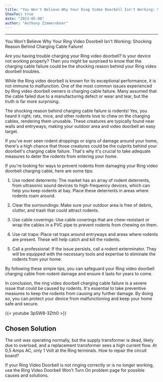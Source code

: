 ```yaml
---
title: "You Won't Believe Why Your Ring Video Doorbell Isn't Working: Shocking Reason Behind Charging Cable Failure!"
ShowToc: true 
date: "2023-05-08"
author: "Anthony Zimmerebner"
---
```

*****
You Won't Believe Why Your Ring Video Doorbell Isn't Working: Shocking Reason Behind Charging Cable Failure!

Are you having trouble charging your Ring video doorbell? Is your device not working properly? Then you might be surprised to know that the charging cable failure could be the shocking reason behind your Ring video doorbell troubles.

While the Ring video doorbell is known for its exceptional performance, it is not immune to malfunction. One of the most common issues experienced by Ring video doorbell owners is charging cable failure. Many assumed that the cable failed due to a manufacturing defect or wear and tear, but the truth is far more surprising.

The shocking reason behind charging cable failure is rodents! Yes, you heard it right; rats, mice, and other rodents love to chew on the charging cables, rendering them unusable. These creatures are typically found near walls and entryways, making your outdoor area and video doorbell an easy target.

If you've ever seen rodent droppings or signs of damage around your home, there's a high chance that those creatures could be the culprits behind your doorbell's charging cable failure. That's why it's crucial to take adequate measures to deter the rodents from entering your home.

If you're looking for ways to prevent rodents from damaging your Ring video doorbell charging cable, here are some tips:

1. Use rodent deterrents: The market has an array of rodent deterrents, from ultrasonic sound devices to high-frequency devices, which can help you keep rodents at bay. Place these deterrents in areas where rodents roam around.

2. Clear the surroundings: Make sure your outdoor area is free of debris, clutter, and trash that could attract rodents.

3. Use cable coverings: Use cable coverings that are chew-resistant or wrap the cables in a PVC pipe to prevent rodents from chewing on them.

4. Use rat traps: Place rat traps around entryways and areas where rodents are present. These will help catch and kill the rodents.

5. Call a professional: If the issue persists, call a rodent exterminator. They will be equipped with the necessary tools and expertise to eliminate the rodents from your home.

By following these simple tips, you can safeguard your Ring video doorbell charging cable from rodent damage and ensure it lasts for years to come.

In conclusion, the ring video doorbell charging cable failure is a severe issue that could be caused by rodents. It's essential to take preventive measures to keep the rodents from causing any further damage. By doing so, you can protect your device from malfunctioning and keep your home safe and secure.

{{< youtube 3pSW8-3Zth0 >}} 



## Chosen Solution
 The unit was operating normally, but the supply transformer is dead, likely due to overload, and a replacement transformer sees a high current flow. At 0,5 Amps AC, only 1 Volt at the Ring terminals. How to repair the circuit board?

 If your Ring Video Doorbell is not ringing correctly or is no longer working, use the Ring Video Doorbell Won’t Turn On problem page for possible causes and solutions.





